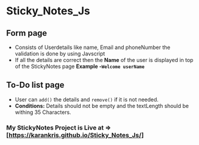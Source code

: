# Sticky_Notes_Js

## Form page
- Consists of Userdetails like name, Email and phoneNumber the validation is done by using Javscript
- If all the details are correct then the **Name** of the user is displayed in top of the StickyNotes page **Example -`Welcome userName`**

## To-Do list page
- User can `add()` the details and `remove()` if it is not needed.
- **Conditions:** Details should not be empty and the textLength should be withing 35 Characters.

### My StickyNotes Project is Live at =>[https://karankris.github.io/Sticky_Notes_Js/]
